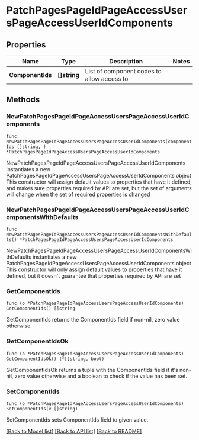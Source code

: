 # PatchPagesPageIdPageAccessUsersPageAccessUserIdComponents

## Properties

Name | Type | Description | Notes
------------ | ------------- | ------------- | -------------
**ComponentIds** | **[]string** | List of component codes to allow access to | 

## Methods

### NewPatchPagesPageIdPageAccessUsersPageAccessUserIdComponents

`func NewPatchPagesPageIdPageAccessUsersPageAccessUserIdComponents(componentIds []string, ) *PatchPagesPageIdPageAccessUsersPageAccessUserIdComponents`

NewPatchPagesPageIdPageAccessUsersPageAccessUserIdComponents instantiates a new PatchPagesPageIdPageAccessUsersPageAccessUserIdComponents object
This constructor will assign default values to properties that have it defined,
and makes sure properties required by API are set, but the set of arguments
will change when the set of required properties is changed

### NewPatchPagesPageIdPageAccessUsersPageAccessUserIdComponentsWithDefaults

`func NewPatchPagesPageIdPageAccessUsersPageAccessUserIdComponentsWithDefaults() *PatchPagesPageIdPageAccessUsersPageAccessUserIdComponents`

NewPatchPagesPageIdPageAccessUsersPageAccessUserIdComponentsWithDefaults instantiates a new PatchPagesPageIdPageAccessUsersPageAccessUserIdComponents object
This constructor will only assign default values to properties that have it defined,
but it doesn't guarantee that properties required by API are set

### GetComponentIds

`func (o *PatchPagesPageIdPageAccessUsersPageAccessUserIdComponents) GetComponentIds() []string`

GetComponentIds returns the ComponentIds field if non-nil, zero value otherwise.

### GetComponentIdsOk

`func (o *PatchPagesPageIdPageAccessUsersPageAccessUserIdComponents) GetComponentIdsOk() (*[]string, bool)`

GetComponentIdsOk returns a tuple with the ComponentIds field if it's non-nil, zero value otherwise
and a boolean to check if the value has been set.

### SetComponentIds

`func (o *PatchPagesPageIdPageAccessUsersPageAccessUserIdComponents) SetComponentIds(v []string)`

SetComponentIds sets ComponentIds field to given value.



[[Back to Model list]](../README.md#documentation-for-models) [[Back to API list]](../README.md#documentation-for-api-endpoints) [[Back to README]](../README.md)


